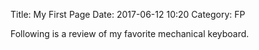 Title: My First Page
Date: 2017-06-12 10:20
Category: FP

Following is a review of my favorite mechanical keyboard.
